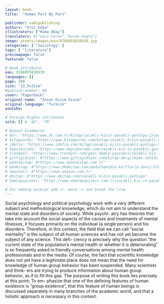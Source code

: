 ```yaml
---
layout: book
title:  "Human Part By Part"

publisher: vadipublishing
authors: "Erol Göka"
illustrators: ["Hüma Abay"]
translators: #["naci-turan","burak-dogru"]
image: assets/images/ean/9786055830939.jpg
categories: [ "Sociology" ]
tags: [ "literature"]
previewpage: false
featured: false

# Book attributes
ean: 9786055830939
languages: []
page: 300
size: "13,5x21cm"
#publish-number: 60
cover: "Paperback"
original-name:  "İnsan Kısım Kısım"
original-language: "Turkish"
youtube:

# Foreign Rights attributes
sold: [] # 'AZ', 'TR'

# Buyout Ecommerce
# dnr: "https://www.dr.com.tr/kitap/sacakli-kizin-pasakli-gunlugu-2/cocuk-ve-genclik/genclik-10-yas/roman-oyku/urunno=0001893059001"
# kitapyurdu: "https://www.kitapyurdu.com/kitap/sacakli-kizin-pasakli-gunlugu-2-/560122.html&filter_name=Sa%C3%A7akl%C4%B1+K%C4%B1z%27%C4%B1n+Pasakl%C4%B1+G%C3%BCnl%C3%BC%C4%9F%C3%BC+2"
# idefix: "https://www.idefix.com/kitap/sacakli-kizin-pasakli-gunlugu-2/cocuk-ve-genclik/genclik-10-yas/roman-oyku/urunno=0001893059001"
# hepsiburada: "https://www.hepsiburada.com/sacakli-kiz-in-pasakli-gunlugu-2-damla-yayinevi-p-HBV000012ER86"
# trendyol: "https://www.trendyol.com/genc-damla-yayinevi/sacakli-kiz-in-pasakli-gunlugu-2-p-54825777"
# gittigidiyor: #"https://www.gittigidiyor.com/kitap-dergi/ezan-sehidi-adnan-menderes_pdp_732728793"
# odatvkitap: #"https://www.odatvkitap.com.tr"
# bkmkitap: #"https://www.bkmkitap.com/abdulhamidin-kurtlarla-dansi-578226"
# amazontr: #"https://www.amazon.com.tr"
# dkitap: #"https://www.dkitap.com/sacakli-kizin-pasakli-gunlugu"
# damlayayinevi: "https://www.damlayayinevi.com.tr/sacakli-kiz-in-pasakli-gunlugu-2-bu-iste-bi-terslik-var"

# For adding excerpt add <!--more--> and break the line
---
```

Social psychology and political psychology work
with a very different subject and methodological
knowledge, which do not aim to understand the
mental state and disorders of society. While psychi-
atry has theories that take into account the social
aspects of the causes and treatments of mental
illnesses, it focuses primarily on the individual (a
single person) and his disorders. Therefore, in this
context, the field that we can call “social mentality”
is the subject of all human sciences and has not
yet become the subject of any science. This defi-
ciency is precisely why the question “the current
state of the population’s mental health or whether
it is deteriorating” is so frequently asked in friendly
conversations among mental health professionals
and in the media.
Of course, the fact that scientific knowledge does
not yet have a legitimate place does not mean that
the need for knowledge of human group behavior
has been suspended. Many scientists and think-
ers are trying to produce information about human
group behavior, as if to fill this gap. The purpose of
writing this book lies precisely at this point; To em-
phasize that one of the defining features of human
existence is “group existence”, that this feature of
human beings is discussed separately in many
branches of the academic world, and that a holistic
approach is necessary in this context.
<!--more--> 

